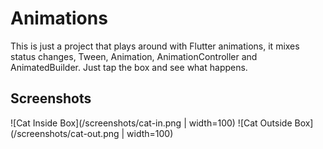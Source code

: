 # Animations

This is just a project that plays around with Flutter animations, it mixes status changes, Tween, Animation, AnimationController and AnimatedBuilder. 
Just tap the box and see what happens.

## Screenshots

![Cat Inside Box](/screenshots/cat-in.png | width=100)
![Cat Outside Box](/screenshots/cat-out.png | width=100)
